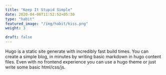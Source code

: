 ```yaml
---
title: "Keep It Stupid Simple"
date: 2020-04-06T11:52:52+05:30
type: "habit"
featured_image: "/img/habit/kiss.png"
weight: 3

draft: false
---
```


Hugo is a static site generate with incredibly fast build times. You can create a simple blog, in minutes by writing basic markdown in hugo content files. Even with no frontend experience you can use a hugo theme or just write some basic html/css/js. 